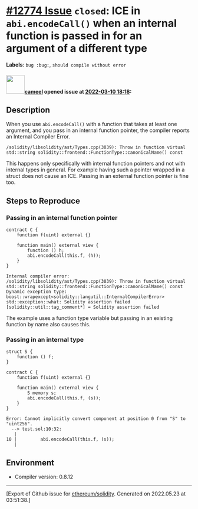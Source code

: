 # [\#12774 Issue](https://github.com/ethereum/solidity/issues/12774) `closed`: ICE in `abi.encodeCall()` when an internal function is passed in for an argument of a different type
**Labels**: `bug :bug:`, `should compile without error`


#### <img src="https://avatars.githubusercontent.com/u/137030?v=4" width="50">[cameel](https://github.com/cameel) opened issue at [2022-03-10 18:18](https://github.com/ethereum/solidity/issues/12774):

## Description
When you use `abi.encodeCall()` with a function that takes at least one argument, and you pass in an internal function pointer, the compiler reports an Internal Compiler Error.

```
/solidity/libsolidity/ast/Types.cpp(3039): Throw in function virtual std::string solidity::frontend::FunctionType::canonicalName() const
```

This happens only specifically with internal function pointers and not with internal types in general. For example having such a pointer wrapped in a struct does not cause an ICE. Passing in an external function pointer is fine too.


## Steps to Reproduce
### Passing in an internal function pointer
```solidity
contract C {
    function f(uint) external {}

    function main() external view {
        function () h;
        abi.encodeCall(this.f, (h));
    }
}
```
```
Internal compiler error:
/solidity/libsolidity/ast/Types.cpp(3039): Throw in function virtual std::string solidity::frontend::FunctionType::canonicalName() const
Dynamic exception type: boost::wrapexcept<solidity::langutil::InternalCompilerError>
std::exception::what: Solidity assertion failed
[solidity::util::tag_comment*] = Solidity assertion failed
```

The example uses a function type variable but passing in an existing function by name also causes this.

### Passing in an internal type
```solidity
struct S {
    function () f;
}

contract C {
    function f(uint) external {}

    function main() external view {
        S memory s;
        abi.encodeCall(this.f, (s));
    }
}
```
```
Error: Cannot implicitly convert component at position 0 from "S" to "uint256".
  --> test.sol:10:32:
   |
10 |         abi.encodeCall(this.f, (s));
   |               
```

## Environment
- Compiler version: 0.8.12




-------------------------------------------------------------------------------



[Export of Github issue for [ethereum/solidity](https://github.com/ethereum/solidity). Generated on 2022.05.23 at 03:51:38.]
